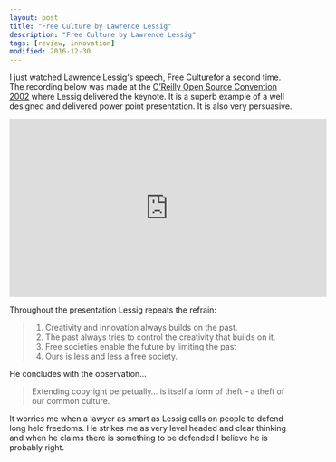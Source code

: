 ```yaml
---
layout: post
title: "Free Culture by Lawrence Lessig"
description: "Free Culture by Lawrence Lessig"
tags: [review, innovation]
modified: 2016-12-30
---
```

I just watched Lawrence Lessig‘s speech, Free Culturefor a second time. The recording below was made at the [O’Reilly Open Source Convention 2002](http://conferences.oreillynet.com/os2002/) where Lessig delivered the keynote. It is a superb example of a well designed and delivered power point presentation. It is also very persuasive.

<iframe width="560" height="315" src="https://www.youtube.com/embed/xVk77VQuPAY" frameborder="0"></iframe>

Throughout the presentation Lessig repeats the refrain:

> 1. Creativity and innovation always builds on the past.
> 2. The past always tries to control the creativity that builds on it.
> 3. Free societies enable the future by limiting the past
> 4. Ours is less and less a free society.

He concludes with the observation…

> Extending copyright perpetually… is itself a form of theft – a theft of our common culture.

It worries me when a lawyer as smart as Lessig calls on people to defend long held freedoms. He strikes me as very level headed and clear thinking and when he claims there is something to be defended I believe he is probably right.

